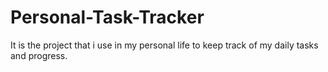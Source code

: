 # Personal-Task-Tracker
It is the project that i use in my personal life to keep track of my daily tasks and progress.
